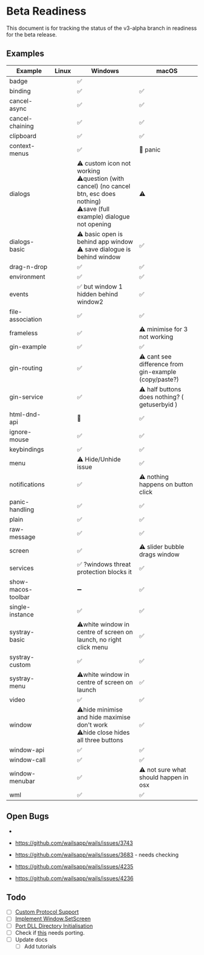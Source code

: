 # Beta Readiness

This document is for tracking the status of the v3-alpha branch in readiness for the beta release.

## Examples

| Example            | Linux | Windows                    | macOS                                                 |
|--------------------|-------|----------------------------|-------------------------------------------------------|
| badge              |       | ✅                          |                                                       |
| binding            |       | ✅                          | ✅                                                     |
| cancel-async       |       | ✅                          | ✅                                                     |
| cancel-chaining    |       | ✅                          | ✅                                                     |
| clipboard          |       | ✅                          | ✅                                                     |
| context-menus      |       | ✅                          | 🚫 panic                                              |
| dialogs            |       | ⚠️ custom icon not working <br>⚠️question (with cancel) (no cancel btn, esc does nothing)<br> ⚠️save (full example) dialogue not opening|⚠️                              |
| dialogs-basic      |       | ⚠️ basic open is behind app window<br>⚠️ save dialogue is behind window | ✅                            |
| drag-n-drop        |       | ✅                          | ✅                                                     |
| environment        |       | ✅                          | ✅                                                     |
| events             |       | ✅ but window 1 hidden behind window2| ✅                                            |
| file-association   |       | ✅                          | ✅                                                     |
| frameless          |       | ✅                          | ⚠️ minimise for 3 not working                         |
| gin-example        |       | ✅                          | ✅                                                     |
| gin-routing        |       | ✅                          | ⚠️ cant see difference from gin-example (copy/paste?) |
| gin-service        |       | ✅                          | ⚠️ half buttons does nothing? ( getuserbyid )         |
| html-dnd-api       |       | 🚫                         | ✅                                                     |
| ignore-mouse       |       | ✅                          | ✅                                                     |
| keybindings        |       | ✅                          | ✅                                                     |
| menu               |       | ⚠️ Hide/Unhide issue       | ✅                                                     |
| notifications      |       | ✅                          | ⚠️ nothing happens on button click                    |
| panic-handling     |       | ✅                          | ✅                                                     |
| plain              |       | ✅                          | ✅                                                     |
| raw-message        |       | ✅                          | ✅                                                     |
| screen             |       | ✅                          | ⚠️ slider bubble drags window                          |
| services           |       | ✅ ?windows threat protection blocks it| ✅                                          |
| show-macos-toolbar |       | ➖                          | ✅                                                     |
| single-instance    |       | ✅                          | ✅                                                     |
| systray-basic      |       | ⚠️white window in centre of screen on launch, no right click menu|✅                                      |
| systray-custom     |       | ✅                          | ✅                                                     |
| systray-menu       |       | ⚠️white window in centre of screen on launch| ✅                                                     |
| video              |       | ✅                          | ✅                                                     |
| window             |       | ⚠️hide minimise and hide maximise don't work<br> ⚠️hide close hides all three buttons| ✅                         |
| window-api         |       | ✅                          | ✅                                                     |
| window-call        |       | ✅                          | ✅                                                     |
| window-menubar     |       | ✅                          | ⚠️ not sure what should happen in osx                 |
| wml                |       | ✅                          | ✅                                                     |

## Open Bugs
- 

- https://github.com/wailsapp/wails/issues/3743
- https://github.com/wailsapp/wails/issues/3683 - needs checking
- https://github.com/wailsapp/wails/issues/4235
- https://github.com/wailsapp/wails/issues/4236

## Todo

- [ ] [Custom Protocol Support](https://github.com/wailsapp/wails/issues/4026)
- [ ] [Implement Window.SetScreen](https://github.com/wailsapp/wails/issues/4000)
- [ ] [Port DLL Directory Initialisation](https://github.com/wailsapp/wails/pull/4207)
- [ ] Check if [this](https://github.com/wailsapp/wails/pull/4047#issuecomment-2814676117) needs porting.
- [ ] Update docs
    - [ ] Add tutorials
